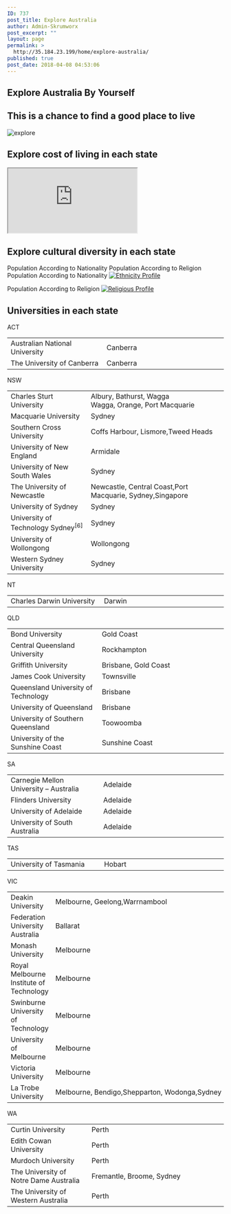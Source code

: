 ```yaml
---
ID: 737
post_title: Explore Australia
author: Admin-Skrumworx
post_excerpt: ""
layout: page
permalink: >
  http://35.184.23.199/home/explore-australia/
published: true
post_date: 2018-04-08 04:53:06
---
```

<h2>Explore Australia By Yourself</h2>		
		<h2>This is a chance to find a good place to live</h2>		
										<img src="http://letsettle.net.au/wp-content/uploads/elementor/thumbs/explore-1-np396tmu3yizhrhzo02iqkix0p344q601tll31syt6.png" title="explore" alt="explore" />											
			<h2>Explore cost of living in each state</h2>		
<iframe name="living_cost" title="living_cost" src="https://c5esh658.caspio.com/dp/ccf4600020b0bea552534982a3c9">Sorry, but your browser does not support frames.</iframe>		
			<h2>Explore cultural diversity in each state</h2>		
									Population  According to Nationality
									Population According to Religion
									Population  According to Nationality
					<noscript><a href='#'><img alt='Ethnicity Profile ' src='https://public.tableau.com/static/images/Et/EthnicityProfileStory/Story2/1_rss.png' style='border: none' /></a></noscript><object style="display: none;" width="300" height="150"><param name="host_url" value="https%3A%2F%2Fpublic.tableau.com%2F" /> <param name="embed_code_version" value="3" /> <param name="path" value="views/EthnicityProfileStory/Story2?:embed=y&amp;:display_count=y&amp;publish=yes" /> <param name="toolbar" value="yes" /><param name="static_image" value="https://public.tableau.com/static/images///1.png" /> <param name="animate_transition" value="yes" /><param name="display_static_image" value="yes" /><param name="display_spinner" value="yes" /><param name="display_overlay" value="yes" /><param name="display_count" value="yes" /><param name="filter" value="publish=yes" /></object><p></p>
									Population According to Religion
					<noscript><a href='#'><img alt='Religious Profile ' src='https:&#47;&#47;public.tableau.com&#47;static&#47;images&#47;Re&#47;ReligionDasbboard&#47;Story1&#47;1_rss.png' style='border: none' /></a></noscript><object class='tableauViz'  style='display:none;'><param name='host_url' value='https%3A%2F%2Fpublic.tableau.com%2F' /> <param name='embed_code_version' value='3' /> <param name='site_root' value='' /><param name='name' value='ReligionDasbboard&#47;Story1' /><param name='tabs' value='no' /><param name='toolbar' value='yes' /><param name='static_image' value='https:&#47;&#47;public.tableau.com&#47;static&#47;images&#47;Re&#47;ReligionDasbboard&#47;Story1&#47;1.png' /> <param name='animate_transition' value='yes' /><param name='display_static_image' value='yes' /><param name='display_spinner' value='yes' /><param name='display_overlay' value='yes' /><param name='display_count' value='yes' /><param name='filter' value='publish=yes' /></object>                
			<h2>Universities in each state</h2>		
												ACT					
					<table width="674"><tbody><tr><td width="275">Australian National University</td><td width="399">Canberra</td></tr><tr><td>The University of Canberra</td><td>Canberra</td></tr></tbody></table>
												NSW					
					<table width="674"><tbody><tr><td width="275">Charles Sturt University</td><td width="399">Albury, Bathurst, Wagga Wagga, Orange, Port Macquarie</td></tr><tr><td>Macquarie University</td><td>Sydney</td></tr><tr><td>Southern Cross University</td><td>Coffs Harbour, Lismore,Tweed Heads</td></tr><tr><td>University of New England</td><td>Armidale</td></tr><tr><td>University of New South Wales</td><td>Sydney</td></tr><tr><td>The University of Newcastle</td><td>Newcastle, Central Coast,Port Macquarie, Sydney,Singapore</td></tr><tr><td>University of Sydney</td><td>Sydney</td></tr><tr><td>University of Technology Sydney<sup>[6]</sup></td><td>Sydney</td></tr><tr><td>University of Wollongong</td><td>Wollongong</td></tr><tr><td>Western Sydney University</td><td>Sydney</td></tr></tbody></table>
												NT					
					<table width="674"><tbody><tr><td width="275">Charles Darwin University</td><td width="399">Darwin</td></tr></tbody></table>
												QLD					
					<table width="674"><tbody><tr><td width="275">Bond University</td><td width="399">Gold Coast</td></tr><tr><td>Central Queensland University</td><td>Rockhampton</td></tr><tr><td>Griffith University</td><td>Brisbane, Gold Coast</td></tr><tr><td>James Cook University</td><td>Townsville</td></tr><tr><td>Queensland University of Technology</td><td>Brisbane</td></tr><tr><td>University of Queensland</td><td>Brisbane</td></tr><tr><td>University of Southern Queensland</td><td>Toowoomba</td></tr><tr><td>University of the Sunshine Coast</td><td>Sunshine Coast</td></tr></tbody></table>
												SA					
					<table width="674"><tbody><tr><td width="275">Carnegie Mellon University &#8211; Australia</td><td width="399">Adelaide</td></tr><tr><td>Flinders University</td><td>Adelaide</td></tr><tr><td>University of Adelaide</td><td>Adelaide</td></tr><tr><td>University of South Australia</td><td>Adelaide</td></tr></tbody></table>
												TAS					
					<table width="674"><tbody><tr><td width="275">University of Tasmania</td><td width="399">Hobart</td></tr></tbody></table>
												VIC					
					<table width="674"><tbody><tr><td width="275">Deakin University</td><td width="399">Melbourne, Geelong,Warrnambool</td></tr><tr><td>Federation University Australia</td><td>Ballarat</td></tr><tr><td>Monash University</td><td>Melbourne</td></tr><tr><td>Royal Melbourne Institute of Technology</td><td>Melbourne</td></tr><tr><td>Swinburne University of Technology</td><td>Melbourne</td></tr><tr><td>University of Melbourne</td><td>Melbourne</td></tr><tr><td>Victoria University</td><td>Melbourne</td></tr><tr><td>La Trobe University</td><td>Melbourne, Bendigo,Shepparton, Wodonga,Sydney</td></tr></tbody></table>
												WA					
					<table width="674"><tbody><tr><td width="275">Curtin University</td><td width="399">Perth</td></tr><tr><td>Edith Cowan University</td><td>Perth</td></tr><tr><td>Murdoch University</td><td>Perth</td></tr><tr><td>The University of Notre Dame Australia</td><td>Fremantle, Broome, Sydney</td></tr><tr><td>The University of Western Australia</td><td>Perth</td></tr></tbody></table>